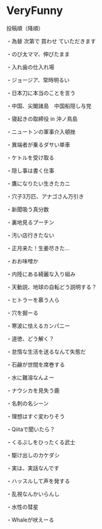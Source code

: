 # VeryFunny
投稿順（降順）

・為替 次第で 買わせ ていただきます

・のび太ママ、伸びたまま

・入れ歯の仕入れ場

・ジョージア、常時明るい

・日本刀に本当のことを言う

・中国、尖閣諸島　中国船隠し与党

・寝起きの取締役 in 沖ノ鳥島

・ニュートンの軍事介入頓挫

・異端者が乗るダサい単車

・ケトルを受け取る

・隠し事は書く仕事

・鷹になりたい生きたカニ

・穴子3万匹、アナゴさん万引き

・新聞吸う真分数

・裏地見るプーチン

・汚い店行きたない

・正月来た！生姜尽きた...

・おお味噌か

・内陸にある綺麗な入り組み

・天動説、地球の自転どう説明する？

・ヒトラーを慕う人ら

・穴を掘ーる

・寒波に怯えるカンパニー

・道徳、どう解く？

・怠惰な生活を送るなんて失態だ

・石鹸が世間を席巻する

・水に難溶なんよー

・ナウシカを見失う鹿

・名刺の名シーン

・理想はすぐ変わりそう

・Qiitaで聞いたら？

・くるぶしをひったくる武士

・駆け出しのカケダシ

・実は、実話なんです

・ハッスルして声を発する

・乱視なんかいらんし

・水性の彗星

・Whaleが吠えーる
